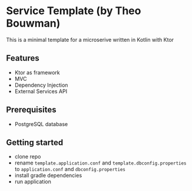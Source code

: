 # Service Template (by Theo Bouwman)

This is a minimal template for a microserive written in Kotlin with Ktor

## Features
- Ktor as framework
- MVC
- Dependency Injection
- External Services API

## Prerequisites
- PostgreSQL database

## Getting started
- clone repo
- rename `template.application.conf` and `template.dbconfig.properties` to `application.conf` and `dbconfig.properties`
- install gradle dependencies
- run application
